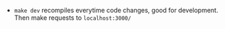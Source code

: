 - `make dev` recompiles everytime code changes, good for development. Then make requests to `localhost:3000/`
